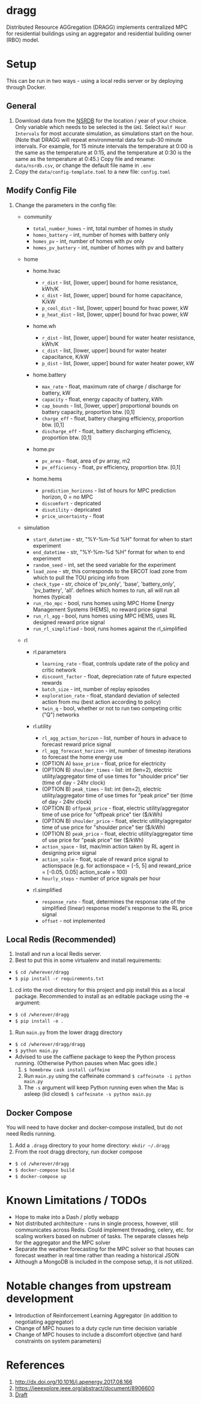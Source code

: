 # dragg
Distributed Resource AGGregation (DRAGG) implements centralized MPC for residential buildings using an aggregator and residential building owner (RBO) model.

# Setup
This can be run in two ways - using a local redis server or by deploying through Docker.

## General
1. Download data from the [NSRDB](https://maps.nrel.gov/nsrdb-viewer) for the location / year of your choice.  Only variable which needs to be selected is the `GHI`.  Select `Half Hour Intervals` for most accurate simulation, as simulations start on the hour. (Note that DRAGG will repeat environmental data for sub-30 minute intervals. For example, for 15 minute intervals the temperature at 0:00 is the same as the temperature at 0:15, and the temperature at 0:30 is the same as the temperature at 0:45.) Copy file and rename: `data/nsrdb.csv`, or change the default file name in `.env`
1. Copy the `data/config-template.toml` to a new file: `config.toml`

## Modify Config File
1. Change the parameters in the config file:
    * community
        - `total_number_homes` - int, total number of homes in study
        - `homes_battery` - int, number of homes with battery only
        - `homes_pv` - int, number of homes with pv only
        - `homes_pv_battery` - int, number of homes with pv and battery

    * home
        * home.hvac
            - `r_dist` - list, [lower, upper] bound for home resistance, kWh/K
            - `c_dist` - list, [lower, upper] bound for home capacitance, K/kW
            - `p_cool_dist` - list, [lower, upper] bound for hvac power, kW
            - `p_heat_dist` - list, [lower, upper] bound for hvac power, kW

        * home.wh
            - `r_dist` - list, [lower, upper] bound for water heater resistance, kWh/K
            - `c_dist` - list, [lower, upper] bound for water heater capacitance, K/kW
            - `p_dist` - list, [lower, upper] bound for water heater power, kW

        * home.battery
            - `max_rate` - float, maximum rate of charge / discharge for battery, kW
            - `capacity` - float, energy capacity of battery, kWh
            - `cap_bounds` - list, [lower, upper] proportional bounds on battery capacity, proportion btw. [0,1]
            - `charge_eff` - float, battery charging efficiency, proportion btw. [0,1]
            - `discharge_eff` - float, battery discharging efficiency, proportion btw. [0,1]

        * home.pv
            - `pv_area` - float, area of pv array, m2
            - `pv_efficiency` - float, pv efficiency, proportion btw. [0,1]

        * home.hems
            - `prediction_horizons` - list of hours for MPC prediction horizon, 0 = no MPC
            - `discomfort` - depricated
            - `disutility` - depricated
            - `price_uncertainty` - float

    * simulation
        - `start_datetime` - str, "%Y-%m-%d %H" format for when to start experiment
        - `end_datetime` - str, "%Y-%m-%d %H" format for when to end experiment
        - `random_seed` - int, set the seed variable for the experiment
        - `load_zone` - str, this corresponds to the ERCOT load zone from which to pull the TOU pricing info from
        - `check_type` - str, choice of 'pv_only', 'base', 'battery_only', 'pv_battery', 'all'. defines which homes to run, all will run all homes (typical)
        - `run_rbo_mpc` - bool, runs homes using MPC Home Energy Management Systems (HEMS), no reward price signal
        - `run_rl_agg` - bool, runs homes using MPC HEMS, uses RL designed reward price signal
        - `run_rl_simplified` - bool, runs homes against the rl_simplified

    * rl
        * rl.parameters
            - `learning_rate` - float, controls update rate of the policy and critic network
            - `discount_factor` - float, depreciation rate of future expected rewards
            - `batch_size` - int, number of replay episodes
            - `exploration_rate` - float, standard deviation of selected action from mu (best action according to policy)
            - `twin_q` - bool, whether or not to run two competing critic ("Q") networks

        * rl.utility
            - `rl_agg_action_horizon` - list, number of hours in advace to forecast reward price signal
            - `rl_agg_forecast_horizon` - int, number of timestep iterations to forecast the home energy use
            - (OPTION A) `base_price` - float, price for electricity
            - (OPTION B) `shoulder_times` - list: int (len=2), electric utility/aggregator time of use times for "shoulder price" tier (time of day - 24hr clock)
            - (OPTION B) `peak_times` - list: int (len=2), electric utility/aggregator time of use times for "peak price" tier (time of day - 24hr clock)
            - (OPTION B) `offpeak_price` - float, electric utility/aggregator time of use price for "offpeak price" tier ($/kWh)
            - (OPTION B) `shoulder_price` - float, electric utility/aggregator time of use price for "shoulder price" tier ($/kWh)
            - (OPTION B) `peak_price` - float, electric utility/aggregator time of use price for "peak price" tier ($/kWh)
            - `action_space` - list, max/min action taken by RL agent in designing price signal
            - `action_scale` - float, scale of reward price signal to actionspace (e.g. for actionspace = [-5, 5] and reward_price = [-0.05, 0.05] action_scale = 100)
            - `hourly_steps` - number of price signals per hour

        * rl.simplified
            - `response_rate` - float, determines the response rate of the simplified (linear) response model's response to the RL price signal
            - `offset` - not implemented

## Local Redis (Recommended)
1. Install and run a local Redis server.
1. Best to put this in some virtualenv and install requirements:
- `$ cd /wherever/dragg`
- `$ pip install -r requirements.txt`
1. cd into the root directory for this project and pip install this as a local package. Recommended to install as an editable package using the -e argument:
- `$ cd /wherever/dragg`
- `$ pip install -e .`

1. Run `main.py` from the lower dragg directory
- `$ cd /wherever/dragg/dragg`
- `$ python main.py`
- Advised to use the caffiene package to keep the Python process running. (Otherwise Python pauses when Mac goes idle.)
  1. `$ homebrew cask install caffeine`
  1. Run `main.py` using the caffeinate command `$ caffeinate -i python main.py`
  1. The `-s` argument will keep Python running even when the Mac is asleep (lid closed) `$ caffeinate -s python main.py`

## Docker Compose
You will need to have docker and docker-compose installed, but do not need Redis running.
1. Add a `.dragg` directory to your home directory: `mkdir ~/.dragg`
1. From the root dragg directory, run docker compose
- `$ cd /wherever/dragg`
- `$ docker-compose build`
- `$ docker-compose up`

# Known Limitations / TODOs
- Hope to make into a Dash / plotly webapp
- Not distributed architecture - runs in single process, however, still communicates across Redis.  Could implement threading, celery, etc. for scaling workers based on nubmer of tasks. The separate classes help for the aggregator and the MPC solver
- Separate the weather forecasting for the MPC solver so that houses can forecast weather in real time rather than reading a historical JSON
- Although a MongoDB is included in the compose setup, it is not utilized.

# Notable changes from upstream development
- Introduction of Reinforcement Learning Aggregator (in addition to negotiating aggregator)
- Change of MPC houses to a duty cycle run time decision variable
- Change of MPC houses to include a discomfort objective (and hard constraints on system parameters)

# References
1. http://dx.doi.org/10.1016/j.apenergy.2017.08.166
1. https://ieeexplore.ieee.org/abstract/document/8906600
1. [Draft](docs/Final%20Project-CDM-001-DRAFT.pdf)
